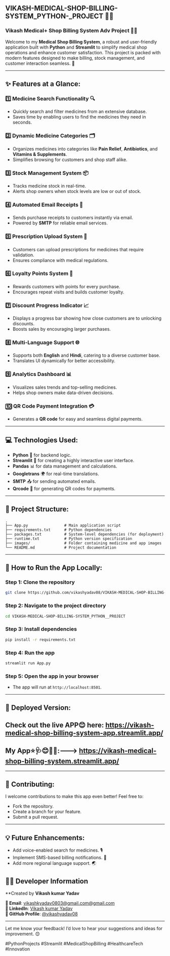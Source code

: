 
## **VIKASH-MEDICAL-SHOP-BILLING-SYSTEM_PYTHON-_PROJECT** 🏥💊 



### **Vikash Medical+ Shop Billing System Adv Project** 🏥💊  

Welcome to my **Medical Shop Billing System**, a robust and user-friendly application built with **Python** and **Streamlit** to simplify medical shop operations and enhance customer satisfaction. This project is packed with modern features designed to make billing, stock management, and customer interaction seamless. 🚀  

---

## **✨ Features at a Glance:**  

### **1️⃣ Medicine Search Functionality** 🔍  
- Quickly search and filter medicines from an extensive database.  
- Saves time by enabling users to find the medicines they need in seconds.  

### **2️⃣ Dynamic Medicine Categories** 🗂️  
- Organizes medicines into categories like **Pain Relief**, **Antibiotics**, and **Vitamins & Supplements**.  
- Simplifies browsing for customers and shop staff alike.  

### **3️⃣ Stock Management System** 📦  
- Tracks medicine stock in real-time.  
- Alerts shop owners when stock levels are low or out of stock.  

### **4️⃣ Automated Email Receipts** 📧  
- Sends purchase receipts to customers instantly via email.  
- Powered by **SMTP** for reliable email services.  

### **5️⃣ Prescription Upload System** 📄  
- Customers can upload prescriptions for medicines that require validation.  
- Ensures compliance with medical regulations.  

### **6️⃣ Loyalty Points System** 🎁  
- Rewards customers with points for every purchase.  
- Encourages repeat visits and builds customer loyalty.  

### **7️⃣ Discount Progress Indicator** 📈  
- Displays a progress bar showing how close customers are to unlocking discounts.  
- Boosts sales by encouraging larger purchases.  

### **8️⃣ Multi-Language Support** 🌐  
- Supports both **English** and **Hindi**, catering to a diverse customer base.  
- Translates UI dynamically for better accessibility.  

### **9️⃣ Analytics Dashboard** 📊  
- Visualizes sales trends and top-selling medicines.  
- Helps shop owners make data-driven decisions.  

### **🔟 QR Code Payment Integration** 💳  
- Generates a **QR code** for easy and seamless digital payments.  

---

## **💻 Technologies Used:**  
- **Python** 🐍 for backend logic.  
- **Streamlit** 🎨 for creating a highly interactive user interface.  
- **Pandas** 📊 for data management and calculations.  
- **Googletrans** 🌍 for real-time translations.  
- **SMTP** 📤 for sending automated emails.  
- **Qrcode** 📱 for generating QR codes for payments.  

---

## **📂 Project Structure:**  
```
.
├── App.py                # Main application script
├── requirements.txt      # Python dependencies
├── packages.txt          # System-level dependencies (for deployment)
├── runtime.txt           # Python version specification
├── images/               # Folder containing medicine and app images
└── README.md             # Project documentation
```

---

## **🌟 How to Run the App Locally:**  

### **Step 1:** Clone the repository  
```bash
git clone https://github.com/vikashyadav08/VIKASH-MEDICAL-SHOP-BILLING-SYSTEM_PYTHON__PROJECT.git
```

### **Step 2:** Navigate to the project directory  
```bash
cd VIKASH-MEDICAL-SHOP-BILLING-SYSTEM_PYTHON__PROJECT
```

### **Step 3:** Install dependencies  
```bash
pip install -r requirements.txt
```

### **Step 4:** Run the app  
```bash
streamlit run App.py
```

### **Step 5:** Open the app in your browser  
- The app will run at `http://localhost:8501`.  

---

## **🚀 Deployed Version:**  
## Check out the live APP😊 here: https://vikash-medical-shop-billing-system-app.streamlit.app/ 

 ## My App⭐🩺😊🧑‍⚕️:--->   https://vikash-medical-shop-billing-system.streamlit.app/

---

## **🤝 Contributing:**  
I welcome contributions to make this app even better! Feel free to:  
- Fork the repository.  
- Create a branch for your feature.  
- Submit a pull request.  

---

## **💡 Future Enhancements:**  
- Add voice-enabled search for medicines. 🎙️  
- Implement SMS-based billing notifications. 📲  
- Add more regional language support. 🌏  



## 👨‍💻 Developer Information
**Created by **Vikash kumar Yadav** 

**📧 Email**: [vikashkyadav0803@gmail.com@gmail.com](mailto:vikashkyadav0803@gmail.com)  
**🔗 LinkedIn**: [Vikash kumar Yadav](https://www.linkedin.com/in/vikash-kumar-yadav-354449152?utm_source=share&utm_campaign=share_via&utm_content=profile&utm_medium=android_app)  
**🐙 GitHub Profile**: [@vikashyadav08](https://github.com/vikashyadav08)  

---

Let me know your feedback! I’d love to hear your suggestions and ideas for improvement. 😊  

#PythonProjects #Streamlit #MedicalShopBilling #HealthcareTech #Innovation
